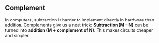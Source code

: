 ## Complement

In computers, subtraction is harder to implement directly in hardware than addition. Complements give us a neat trick: **Subtraction (M – N)** can be turned into **addition (M + complement of N)**. This makes circuits cheaper and simpler.

